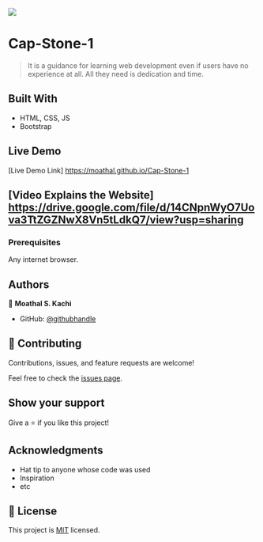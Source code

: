 ![](https://img.shields.io/badge/Microverse-blueviolet)

# Cap-Stone-1

> It is a guidance for learning web development even if users have no experience at all. All they need is dedication and time.

## Built With

- HTML, CSS, JS
- Bootstrap

## Live Demo

[Live Demo Link] https://moathal.github.io/Cap-Stone-1


## [Video Explains the Website] https://drive.google.com/file/d/14CNpnWyO7Uova3TtZGZNwX8Vn5tLdkQ7/view?usp=sharing


### Prerequisites

 Any internet browser.



## Authors

👤 **Moathal S. Kachi**

- GitHub: [@githubhandle](https://github.com/moathal)

## 🤝 Contributing

Contributions, issues, and feature requests are welcome!

Feel free to check the [issues page](../../issues/).

## Show your support

Give a ⭐️ if you like this project!

## Acknowledgments

- Hat tip to anyone whose code was used
- Inspiration
- etc

## 📝 License

This project is [MIT](./MIT.md) licensed.
